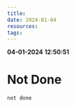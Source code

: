 ```yaml
---
title: 
date: 2024-01-04
resources: 
tags:
---
```


**04-01-2024**
**12:50:51**
# Not Done

```tasks
not done
```
